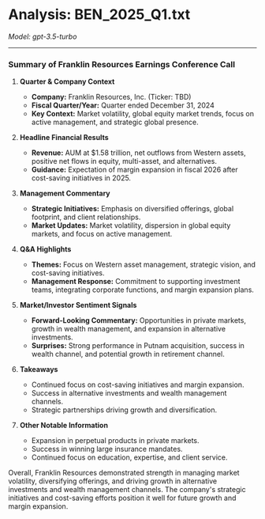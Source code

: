 # Analysis: BEN_2025_Q1.txt

*Model: gpt-3.5-turbo*

---

### Summary of Franklin Resources Earnings Conference Call

1. **Quarter & Company Context**
   - **Company:** Franklin Resources, Inc. (Ticker: TBD)
   - **Fiscal Quarter/Year:** Quarter ended December 31, 2024
   - **Key Context:** Market volatility, global equity market trends, focus on active management, and strategic global presence.

2. **Headline Financial Results**
   - **Revenue:** AUM at $1.58 trillion, net outflows from Western assets, positive net flows in equity, multi-asset, and alternatives.
   - **Guidance:** Expectation of margin expansion in fiscal 2026 after cost-saving initiatives in 2025.

3. **Management Commentary**
   - **Strategic Initiatives:** Emphasis on diversified offerings, global footprint, and client relationships.
   - **Market Updates:** Market volatility, dispersion in global equity markets, and focus on active management.

4. **Q&A Highlights**
   - **Themes:** Focus on Western asset management, strategic vision, and cost-saving initiatives.
   - **Management Response:** Commitment to supporting investment teams, integrating corporate functions, and margin expansion plans.

5. **Market/Investor Sentiment Signals**
   - **Forward-Looking Commentary:** Opportunities in private markets, growth in wealth management, and expansion in alternative investments.
   - **Surprises:** Strong performance in Putnam acquisition, success in wealth channel, and potential growth in retirement channel.

6. **Takeaways**
   - Continued focus on cost-saving initiatives and margin expansion.
   - Success in alternative investments and wealth management channels.
   - Strategic partnerships driving growth and diversification.

7. **Other Notable Information**
   - Expansion in perpetual products in private markets.
   - Success in winning large insurance mandates.
   - Continued focus on education, expertise, and client service.

Overall, Franklin Resources demonstrated strength in managing market volatility, diversifying offerings, and driving growth in alternative investments and wealth management channels. The company's strategic initiatives and cost-saving efforts position it well for future growth and margin expansion.